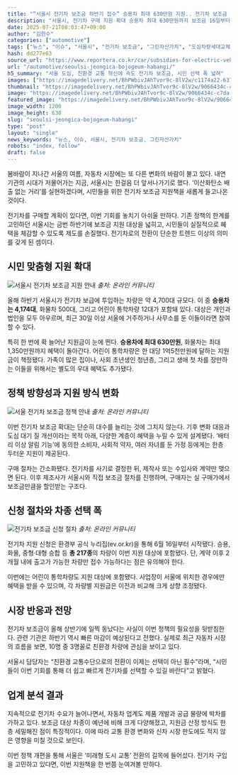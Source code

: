 ```yaml
---
title: "“서울시 전기차 보조금 하반기 접수” 승용차 최대 630만원 지원.. 전기차 보조금 217종 차량"
description: "서울시, 전기차 구매 지원 확대 승용차 최대 630만원까지 보조금 16일부터 온라인 접수 시작 ..."
date: 2025-07-21T08:03:47+09:00
author: "김한수"
categories: ["automotive"]
tags: ["뉴스", "이슈", "서울시", "전기차 보조금", "그린자산가치", "도심차량세대교체"]
hash: dd277e63
source_url: "https://www.reportera.co.kr/car/subsidies-for-electric-vehicles/"
url: "/automotive/seoulsi-jeongica-bojogeum-habangi/"
h5_summary: "서울 도심, 친환경 교통 혁신에 속도 전기차 보조금, 시민 선택 폭 넓혀"
images: ["https://imagedelivery.net/BhPWbivJAhTvor9c-8lV2w/c1174a22-6374-4f0e-cfea-d58cea133400/public", "https://imagedelivery.net/BhPWbivJAhTvor9c-8lV2w/49b6f8d8-e47d-46fc-da9e-19853eab3600/public", "https://imagedelivery.net/BhPWbivJAhTvor9c-8lV2w/9066434c-c7da-441e-c964-f97a487a1800/public", "https://imagedelivery.net/BhPWbivJAhTvor9c-8lV2w/a6413022-d71e-49ee-3fc8-540c28ff3500/public"]
thumbnail: "https://imagedelivery.net/BhPWbivJAhTvor9c-8lV2w/9066434c-c7da-441e-c964-f97a487a1800/public"
image: "https://imagedelivery.net/BhPWbivJAhTvor9c-8lV2w/9066434c-c7da-441e-c964-f97a487a1800/public"
featured_image: "https://imagedelivery.net/BhPWbivJAhTvor9c-8lV2w/9066434c-c7da-441e-c964-f97a487a1800/public"
image_width: 1200
image_height: 630
slug: "seoulsi-jeongica-bojogeum-habangi"
type: "post"
layout: "single"
news_keywords: "뉴스, 이슈, 서울시, 전기차 보조금, 그린자산가치"
robots: "index, follow"
draft: false
---
```


봄바람이 지나간 서울의 여름, 자동차 시장에는 또 다른 변화의 바람이 불고 있다. 내연기관의 시대가 저물어가는 지금, 서울시는 한걸음 더 앞서나가기로 했다. ‘이산화탄소 배출 없는 거리’를 실현하겠다며, 시민들을 위한 전기차 보조금 지원책을 새롭게 들고나온 것이다.

전기차를 구매할 계획이 있다면, 이번 기회를 놓치기 아쉬울 만하다. 기존 정책의 한계를 고민하던 서울시는 금번 하반기에 보조금 지원 대상을 넓히고, 시민들이 실질적으로 혜택을 체감할 수 있도록 제도를 손질했다. 전기차로의 전환이 단순한 트렌드 이상의 의미를 갖게 된 셈이다.

## 시민 맞춤형 지원 확대

![서울시 전기차 보조금 지원 안내](https://imagedelivery.net/BhPWbivJAhTvor9c-8lV2w/49b6f8d8-e47d-46fc-da9e-19853eab3600/public)
*출처: 온라인 커뮤니티*


올해 하반기 서울시가 전기차 보급에 투입하는 차량은 약 4,700대 규모다. 이 중 **승용차는 4,174대**, 화물차 500대, 그리고 어린이 통학차량 12대가 포함돼 있다. 대상은 개인과 법인을 모두 아우르며, 최근 30일 이상 서울에 거주하거나 사무소를 둔 이들이라면 참여할 수 있다.

특히 한 번에 확 늘어난 지원금이 눈에 띈다. **승용차에 최대 630만원**, 화물차는 최대 1,350만원까지 혜택이 돌아간다. 어린이 통학차량은 한 대당 1억5천만원에 달하는 지원금이 책정됐다. 가족이 많은 집이나, 사회 초년생인 청년층, 그리고 생애 첫 차를 장만하는 이들을 위해서는 별도의 우대 혜택도 추가됐다.

## 정책 방향성과 지원 방식 변화

![서울 전기차 보조금 정책 안내](https://imagedelivery.net/BhPWbivJAhTvor9c-8lV2w/c1174a22-6374-4f0e-cfea-d58cea133400/public)
*출처: 온라인 커뮤니티*


이번 전기차 보조금 확대는 단순히 대수를 늘리는 것에 그치지 않는다. 기후 변화 대응과 도심 대기 질 개선이라는 목적 아래, 다양한 계층이 혜택을 누릴 수 있게 설계됐다. ‘배터리 이상 알림 기능’에 동의한 소비자, 사회적 약자, 여러 자녀를 둔 가정 등에게는 한층 두터운 지원이 제공된다.

구매 절차는 간소화됐다. 전기차를 사기로 결정한 뒤, 제작사 또는 수입사와 계약만 맺으면 된다. 이후 제조사가 서울시와 직접 보조금 절차를 진행하며, 구매자는 실 구매가에서 보조금만큼을 할인받는 구조다.

## 신청 절차와 차종 선택 폭

![전기차 보조금 신청 절차](https://imagedelivery.net/BhPWbivJAhTvor9c-8lV2w/a6413022-d71e-49ee-3fc8-540c28ff3500/public)
*출처: 온라인 커뮤니티*


전기차 지원 신청은 환경부 공식 누리집(ev.or.kr)을 통해 6월 16일부터 시작됐다. 승용, 화물, 중형·대형 승합 등 **총 217종**의 차량이 이번 지원 대상에 포함됐다. 단, 계약 이후 2개월 내에 출고가 가능한 차량만 접수 가능하다는 점은 유의해야 한다.

이번에는 어린이 통학차량도 지원 대상에 포함됐다. 사업장이 서울에 위치한 경우에만 혜택을 받을 수 있으며, 각 차량별 지원금은 이전과 비교해 크게 상향 조정됐다.

## 시장 반응과 전망

전기차 보조금이 올해 상반기에 일찍 동났다는 사실이 이번 정책의 필요성을 뒷받침한다. 관련 기관은 하반기 역시 빠른 마감이 예상된다고 전했다. 실제로 최근 자동차 시장의 흐름을 보면, 10명 중 3명꼴로 친환경 차량에 관심을 보이고 있다.

서울시 담당자는 “친환경 교통수단으로의 전환이 이제는 선택이 아닌 필수”라며, “시민들이 이번 기회를 통해 더 쉽고 빠르게 전기차를 선택할 수 있길 바란다”고 밝혔다.

## 업계 분석 결과

지속적으로 전기차 수요가 늘어나면서, 자동차 업계도 제품 개발과 공급 물량에 박차를 가하고 있다. 보조금 대상 차종이 예년에 비해 크게 다양해졌고, 지원금 산정 방식도 한층 세밀해진 점이 특징적이다. 이에 따라 교통 환경 변화와 신차 시장 판도에도 적지 않은 영향을 미칠 것으로 보인다.

이번 정책 개편을 통해 서울은 ‘미래형 도시 교통’ 전환의 길목에 들어섰다. 전기차 구입을 고민하고 있다면, 이번 지원책을 한 번쯤 눈여겨볼 만하다.
